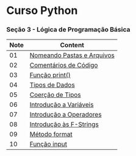 # Curso Python


### Seção 3 - Lógica de Programação Básica

| Note | Content |  
| ---  | ---     |
| 01 | [Nomeando Pastas e Arquivos](./Notes/1-NomeandoPastaseArqvs.md) |
| 02 | [Comentários de Código](./Notes/2-ComentariosdeCodigo.md) |
| 03 | [Função print()](./Notes/3-Funcaoprint.md) |
| 04 | [Tipos de Dados](./Notes/4-TiposdeDados.md) |
| 05 | [Coerção de Tipos](./Notes/5-CoercaodeTipos.md) |
| 06 | [Introdução a Variáveis](./Notes/6-IntroducaoaVariaveis.md) |
| 07 | [Introdução a Operadores](./Notes/7-IntroducaoaOperadores.md) |
| 08 | [Introdução às F-Strings](./Notes/8-IntroducaoasFStrings.md) |
| 09 | [Método format](./Notes/9-Metodoformat.md) |
| 10 | [Função input](./Notes/10-Funcaoinput.md) |

